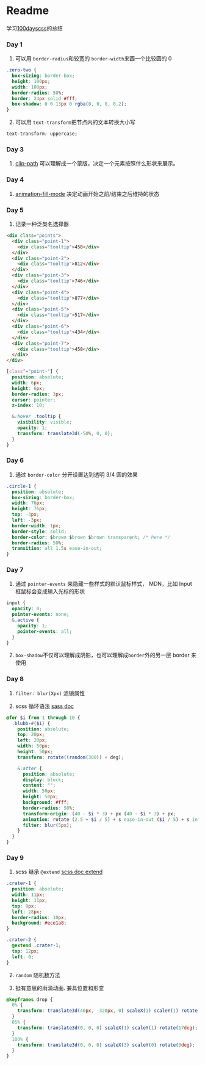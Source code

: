 # Readme

学习[100dayscss](https://100dayscss.com/)的总结

### Day 1

1. 可以用 `border-radius`和较宽的 `border-width`来画一个比较圆的 0

```css
.zero-two {
  box-sizing: border-box;
  height: 100px;
  width: 100px;
  border-radius: 50%;
  border: 24px solid #fff;
  box-shadow: 0 0 13px 0 rgba(0, 0, 0, 0.2);
}
```

2. 可以用 `text-transform`把节点内的文本转换大小写

```css
text-transform: uppercase;
```

### Day 3

1. [clip-path](https://developer.mozilla.org/en-US/docs/Web/CSS/clip-path) 可以理解成一个蒙版，决定一个元素按照什么形状来展示。

### Day 4

1. [animation-fill-mode](https://segmentfault.com/q/1010000003867335) 决定动画开始之前/结束之后维持的状态

### Day 5

1. 记录一种泛类名选择器

```html
<div class="points">
  <div class="point-1">
    <div class="tooltip">458</div>
  </div>
  <div class="point-2">
    <div class="tooltip">812</div>
  </div>
  <div class="point-3">
    <div class="tooltip">746</div>
  </div>
  <div class="point-4">
    <div class="tooltip">877</div>
  </div>
  <div class="point-5">
    <div class="tooltip">517</div>
  </div>
  <div class="point-6">
    <div class="tooltip">434</div>
  </div>
  <div class="point-7">
    <div class="tooltip">458</div>
  </div>
</div>
```

```scss
[class^="point-"] {
  position: absolute;
  width: 6px;
  height: 6px;
  border-radius: 3px;
  cursor: pointer;
  z-index: 10;

  &:hover .tooltip {
    visibility: visible;
    opacity: 1;
    transform: translate3d(-50%, 0, 0);
  }
}
```

### Day 6

1. 通过 `border-color` 分开设置达到透明 3/4 圆的效果

```css
.circle-1 {
  position: absolute;
  box-sizing: border-box;
  width: 76px;
  height: 76px;
  top: -3px;
  left: -3px;
  border-width: 1px;
  border-style: solid;
  border-color: $brown $brown $brown transparent; /* here */
  border-radius: 50%;
  transition: all 1.5s ease-in-out;
}
```

### Day 7

1. 通过 `pointer-events` 来隐藏一些样式的默认鼠标样式， MDN，比如 Input 框鼠标会变成输入光标的形状

```scss
input {
  opacity: 0;
  pointer-events: none;
  &.active {
    opacity: 1;
    pointer-events: all;
  }
}
```

2. `box-shadow`不仅可以理解成阴影，也可以理解成`border`外的另一层 border 来使用

### Day 8

1. `filter: blur(Xpx)` 滤镜属性

2. scss 循环语法 [sass doc](https://sass-lang.com/documentation/at-rules/control/for)

```scss
@for $i from 1 through 10 {
  .blubb-#{$i} {
    position: absolute;
    top: 20px;
    left: 20px;
    width: 50px;
    height: 50px;
    transform: rotate((random(300)) + deg);

    &:after {
      position: absolute;
      display: block;
      content: "";
      width: 50px;
      height: 50px;
      background: #fff;
      border-radius: 50%;
      transform-origin: (40 - $i * 3) + px (40 - $i * 3) + px;
      animation: rotate (2.5 + $i / 5) + s ease-in-out ($i / 5) + s infinite;
      filter: blur(5px);
    }
  }
}
```

### Day 9

1. scss 继承 `@extend` [scss doc extend](https://sass-lang.com/documentation/at-rules/extend)

```scss
.crater-1 {
  position: absolute;
  width: 11px;
  height: 11px;
  top: 9px;
  left: 28px;
  border-radius: 10px;
  background: #ece1a8;
}

.crater-2 {
  @extend .crater-1;
  top: 12px;
  left: 0;
}
```

2. `random` 随机数方法

3. 挺有意思的雨滴动画. 兼具位置和形变

```scss
@keyframes drop {
  0% {
    transform: translate3d(40px, -320px, 0) scaleX(1) scaleY(1) rotate(17deg);
  }
  85% {
    transform: translate3d(0, 0, 0) scaleX(1) scaleY(1) rotate(17deg);
  }
  100% {
    transform: translate3d(0, 0, 0) scaleX(3) scaleY(0) rotate(0deg);
  }
}
```
